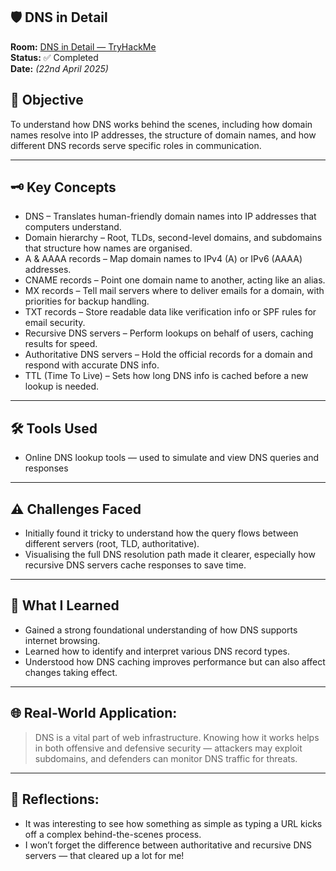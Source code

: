 ## 🛡️ DNS in Detail

**Room:** [DNS in Detail — TryHackMe](https://tryhackme.com/room/dnsindetail)  
**Status:** ✅ Completed  
**Date:** *(22nd April 2025)*

## 🎯 Objective  
To understand how DNS works behind the scenes, including how domain names resolve into IP addresses, the structure of domain names, and how different DNS records serve specific roles in communication.

---

## 🗝️ Key Concepts  
- DNS – Translates human-friendly domain names into IP addresses that computers understand.  
- Domain hierarchy – Root, TLDs, second-level domains, and subdomains that structure how names are organised.  
- A & AAAA records – Map domain names to IPv4 (A) or IPv6 (AAAA) addresses.  
- CNAME records – Point one domain name to another, acting like an alias.  
- MX records – Tell mail servers where to deliver emails for a domain, with priorities for backup handling.  
- TXT records – Store readable data like verification info or SPF rules for email security.  
- Recursive DNS servers – Perform lookups on behalf of users, caching results for speed.  
- Authoritative DNS servers – Hold the official records for a domain and respond with accurate DNS info.  
- TTL (Time To Live) – Sets how long DNS info is cached before a new lookup is needed.  

---

## 🛠️ Tools Used  
- Online DNS lookup tools — used to simulate and view DNS queries and responses  

---

## ⚠️ Challenges Faced  
- Initially found it tricky to understand how the query flows between different servers (root, TLD, authoritative).  
- Visualising the full DNS resolution path made it clearer, especially how recursive DNS servers cache responses to save time.

---

## 🧠 What I Learned  
- Gained a strong foundational understanding of how DNS supports internet browsing.  
- Learned how to identify and interpret various DNS record types.  
- Understood how DNS caching improves performance but can also affect changes taking effect.

---

## 🌐 Real-World Application:  
> DNS is a vital part of web infrastructure. Knowing how it works helps in both offensive and defensive security — attackers may exploit subdomains, and defenders can monitor DNS traffic for threats.

---

## 💭 Reflections:  
- It was interesting to see how something as simple as typing a URL kicks off a complex behind-the-scenes process.  
- I won’t forget the difference between authoritative and recursive DNS servers — that cleared up a lot for me!

